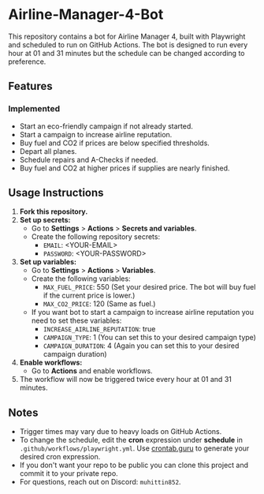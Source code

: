 # Airline-Manager-4-Bot

This repository contains a bot for Airline Manager 4, built with Playwright and scheduled to run on GitHub Actions. The bot is designed to run every hour at 01 and 31 minutes but the schedule can be changed according to preference.
## Features

### Implemented
- Start an eco-friendly campaign if not already started.
- Start a campaign to increase airline reputation.
- Buy fuel and CO2 if prices are below specified thresholds.
- Depart all planes.
- Schedule repairs and A-Checks if needed.
- Buy fuel and CO2 at higher prices if supplies are nearly finished.

## Usage Instructions

1. **Fork this repository.**
2. **Set up secrets:**
   - Go to **Settings** > **Actions** > **Secrets and variables**.
   - Create the following repository secrets:
     - `EMAIL`: \<YOUR-EMAIL>
     - `PASSWORD`: \<YOUR-PASSWORD>
3. **Set up variables:**
   - Go to **Settings** > **Actions** > **Variables**.
   - Create the following variables:
     - `MAX_FUEL_PRICE`: 550 (Set your desired price. The bot will buy fuel if the current price is lower.)
     - `MAX_CO2_PRICE`: 120 (Same as fuel.)
   - If you want bot to start a campaign to increase airline reputation you need to set these variables:
     - `INCREASE_AIRLINE_REPUTATION`: true
     - `CAMPAIGN_TYPE`: 1 (You can set this to your desired campaign type)
     - `CAMPAIGN_DURATION`: 4 (Again you can set this to your desired campaign duration)
4. **Enable workflows:**
   - Go to **Actions** and enable workflows.
5. The workflow will now be triggered twice every hour at 01 and 31 minutes.

## Notes
- Trigger times may vary due to heavy loads on GitHub Actions.
- To change the schedule, edit the **cron** expression under **schedule** in `.github/workflows/playwright.yml`. Use [crontab.guru](https://crontab.guru/) to generate your desired cron expression.
- If you don't want your repo to be public you can clone this project and commit it to your private repo. 
- For questions, reach out on Discord: `muhittin852`.